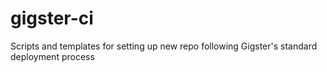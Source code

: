 # gigster-ci
Scripts and templates for setting up new repo following Gigster's standard deployment process

